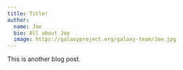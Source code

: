 ```yaml
---
title: Title!
author:
  name: Joe
  bio: All about Joe
  image: https://galaxyproject.org/galaxy-team/Joe.jpg
---
```


This is another blog post.
